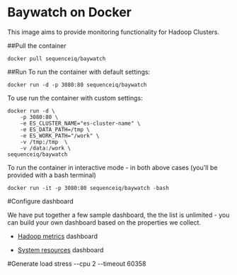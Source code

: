 # Baywatch on Docker

This image aims to provide monitoring functionality for Hadoop Clusters.

##Pull the container
```
docker pull sequenceiq/baywatch
```

##Run
To run the container with default settings:

```
docker run -d -p 3080:80 sequenceiq/baywatch
```

To use run the container with custom settings:

```
docker run -d \
    -p 3080:80 \
    -e ES_CLUSTER_NAME="es-cluster-name" \
    -e ES_DATA_PATH=/tmp \
    -e ES_WORK_PATH="/work" \
    -v /tmp:/tmp  \
    -v /data:/work \
sequenceiq/baywatch
```

To run the container in interactive mode - in both above cases (you'll be provided with a bash terminal)

```
docker run -it -p 3080:80 sequenceiq/baywatch -bash
```


#Configure dashboard

We have put together a few sample dashboard, the the list is unlimited - you can build your own dashboard based on the properties we collect.

* [Hadoop metrics](https://github.com/sequenceiq/docker-baywatch/blob/master/dashboards/Hadoop%20Metrics-1412352733447.json) dashboard


* [System resources](https://github.com/sequenceiq/docker-baywatch/blob/master/dashboards/System%20Resources-1412352757038.json) dashboard

#Generate load
stress --cpu 2 --timeout 60358
